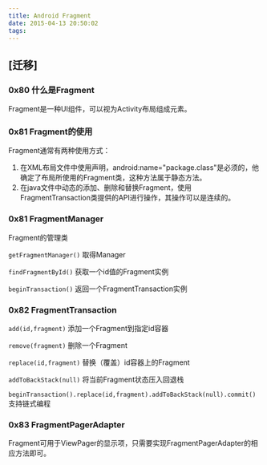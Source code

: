 ```yaml
---
title: Android Fragment
date: 2015-04-13 20:50:02
tags:
---
```


## [迁移]

### 0x80 什么是Fragment
Fragment是一种UI组件，可以视为Activity布局组成元素。

### 0x81 Fragment的使用
Fragment通常有两种使用方式：
1. 在XML布局文件中使用声明，android:name="package.class"是必须的，他确定了布局所使用的Fragment类，这种方法属于静态方法。
2. 在java文件中动态的添加、删除和替换Fragment，使用FragmentTransaction类提供的API进行操作，其操作可以是连续的。

### 0x81 FragmentManager
Fragment的管理类

`getFragmentManager()` 取得Manager

`findFragmentById()` 获取一个id值的Fragment实例

`beginTransaction()` 返回一个FragmentTransaction实例

### 0x82 FragmentTransaction

`add(id,fragment)` 添加一个Fragment到指定id容器

`remove(fragment)` 删除一个Fragment

`replace(id,fragment)` 替换（覆盖）id容器上的Fragment

`addToBackStack(null)` 将当前Fragment状态压入回退栈

`beginTransaction().replace(id,fragment).addToBackStack(null).commit()` 支持链式编程

### 0x83 FragmentPagerAdapter
Fragment可用于ViewPager的显示项，只需要实现FragmentPagerAdapter的相应方法即可。
